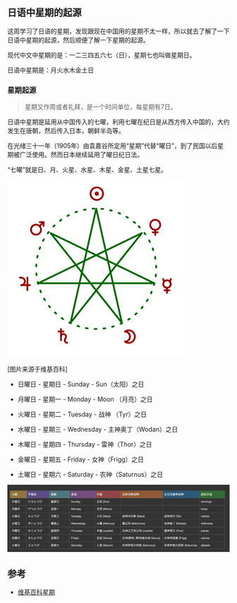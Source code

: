 ## 日语中星期的起源

这周学习了日语的星期，发现跟现在中国用的星期不太一样，所以就去了解了一下日语中星期的起源，然后顺便了解一下星期的起源。

现代中文中星期的是：一二三四五六七（日），星期七也叫做星期日。

日语中星期是：月火水木金土日

### 星期起源
>星期又作周或者礼拜，是一个时间单位，每星期有7日。

日语中星期是延用从中国传入的七曜，利用七曜在纪日是从西方传入中国的，大约发生在唐朝，然后传入日本，朝鲜半岛等。

在光绪三十一年（1905年）由袁嘉谷所定用“星期”代替“曜日”，到了民国以后星期被广泛使用。然而日本继续延用了曜日纪日法。

“七曜”就是日、月、火星、水星、木星、金星、土星七星。

![japanese week](../../assets/language/japanese-week-1.png)

[图片来源于维基百科]

- 日曜日 - 星期日 - Sunday - Sun（太阳）之日

- 月曜日 - 星期一 - Monday - Moon （月亮）之日

- 火曜日 - 星期二 - Tuesday - 战神 （Tyr）之日

- 水曜日 - 星期三 - Wednesday - 主神奥丁（Wodan）之日

- 木曜日 - 星期四 - Thursday - 雷神（Thor）之日

- 金曜日 - 星期五 - Friday - 女神（Frigg）之日

- 土曜日 - 星期六 - Saturday - 农神（Saturnus）之日

![japanese week](../../assets/language/japanese-week-2.png)


## 参考
- [维基百科星期](https://www.wikiwand.com/zh-hans/%E6%98%9F%E6%9C%9F)
